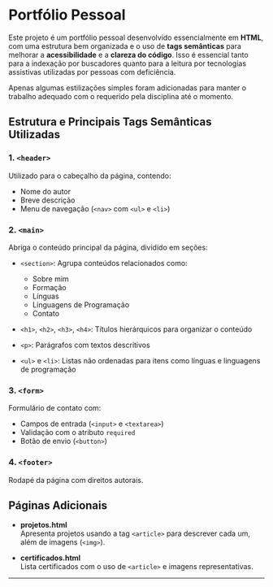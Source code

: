 # Portfólio Pessoal

Este projeto é um portfólio pessoal desenvolvido essencialmente em **HTML**, com uma estrutura bem organizada e o uso de **tags semânticas** para melhorar a **acessibilidade** e a **clareza do código**. Isso é essencial tanto para a indexação por buscadores quanto para a leitura por tecnologias assistivas utilizadas por pessoas com deficiência.

Apenas algumas estilizações simples foram adicionadas para manter o trabalho adequado com o requerido pela disciplina até o momento.

## Estrutura e Principais Tags Semânticas Utilizadas

### 1. `<header>`
Utilizado para o cabeçalho da página, contendo:
- Nome do autor
- Breve descrição
- Menu de navegação (`<nav>` com `<ul>` e `<li>`)

### 2. `<main>`
Abriga o conteúdo principal da página, dividido em seções:

- `<section>`: Agrupa conteúdos relacionados como:
  - Sobre mim
  - Formação
  - Línguas
  - Linguagens de Programação
  - Contato

- `<h1>`, `<h2>`, `<h3>`, `<h4>`: Títulos hierárquicos para organizar o conteúdo
- `<p>`: Parágrafos com textos descritivos
- `<ul>` e `<li>`: Listas não ordenadas para itens como línguas e linguagens de programação

### 3. `<form>`
Formulário de contato com:
- Campos de entrada (`<input>` e `<textarea>`)
- Validação com o atributo `required`
- Botão de envio (`<button>`)

### 4. `<footer>`
Rodapé da página com direitos autorais.

## Páginas Adicionais

- **projetos.html**  
  Apresenta projetos usando a tag `<article>` para descrever cada um, além de imagens (`<img>`).

- **certificados.html**  
  Lista certificados com o uso de `<article>` e imagens representativas.

---